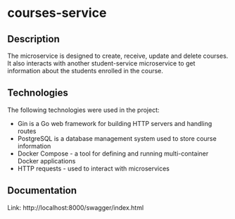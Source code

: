 # courses-service

## Description

The microservice is designed to create, receive, update and delete courses. It also interacts with another student-service microservice to get information about the students enrolled in the course.

## Technologies

The following technologies were used in the project:
   * Gin is a Go web framework for building HTTP servers and handling routes
   * PostgreSQL is a database management system used to store course information
   * Docker Compose - a tool for defining and running multi-container Docker applications
   * HTTP requests - used to interact with microservices

## Documentation
  Link: http://localhost:8000/swagger/index.html
